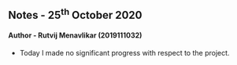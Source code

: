 ## Notes - 25<sup>th</sup> October 2020

#### Author - Rutvij Menavlikar (2019111032)

- Today I made no significant progress with respect to the project.